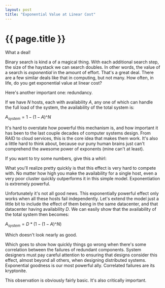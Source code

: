 ```yaml
---
layout: post
title: "Exponential Value at Linear Cost"
---
```


{{ page.title }}
================

<p class="meta">What a deal!</p>

<script src="https://polyfill.io/v3/polyfill.min.js?features=es6"></script>
<script>
  MathJax = {
    tex: {inlineMath: [['$', '$'], ['\\(', '\\)']]}
  };
</script>
<script id="MathJax-script" async src="https://cdn.jsdelivr.net/npm/mathjax@3/es5/tex-mml-chtml.js"></script>
<script src="https://cdn.jsdelivr.net/npm/vega@5"></script>
<script src="https://cdn.jsdelivr.net/npm/vega-lite@4"></script>
<script src="https://cdn.jsdelivr.net/npm/vega-embed@6"></script>

Binary search is kind a of a magical thing. With each additional search step, the size of the haystack we can search doubles. In other words, the value of a search is *exponential* in the amount of effort. That's a great deal. There are a few similar deals like that in computing, but not many. How often, in life, do you get exponential value at linear cost?

Here's another important one: redundancy.

If we have $N$ hosts, each with availability $A$, any one of which can handle the full load of the system, the availability of the total system is:

$A_{system} = 1 - (1 - A)\^N$

It's hard to overstate how powerful this mechanism is, and how important it has been to the last couple decades of computer systems design. From RAID to cloud services, this is the core idea that makes them work. It's also a little hard to think about, because our puny human brains just can't comprehend the awesome power of exponents (mine can't at least).

If you want to try some numbers, give this a whirl:

<div id="vis"></div>

<script type="text/javascript">
  function make_data(n, host_avail, dc_avail) {
      let data = [];
      for (let i = 0; i < n; i++) {
        data.push({
          "x": i,
          "y": dc_avail * (1 - (1 - host_avail)**i),
        });
      }
      return data;
  }

  function updateView(view) {
    let new_data = make_data(view.signal('Hosts'), view.signal('HostAvail'), 1.0);
    view.change('points', vega.changeset().remove(vega.truthy).insert(new_data)).runAsync();
  }

  var spec = "https://brooker.co.za/blog/resources/redundancy_vega_lite_spec.json";
  vegaEmbed('#vis', spec).then(function(result) {
    updateView(result.view);
    result.view.addSignalListener('HostAvail', function(name, value) {
      updateView(result.view);
    });
    result.view.addSignalListener('Hosts', function(name, value) {
      updateView(result.view);
    });
  }).catch(console.error);
</script>

What you'll realize pretty quickly is that this effect is very hard to compete with. No matter how high you make the availability for a single host, even a very poor cluster quickly outperforms it in this simple model. Exponentiation is extremely powerful.

Unfortunately it's not all good news. This exponentially powerful effect only works when all these hosts fail independently. Let's extend the model just a little bit to include the effect of them being in the same datacenter, and that datacenter having availability $D$. We can easily show that the availability of the total system then becomes:

$A_{system} = D * (1 - (1 - A)\^N)$

Which doesn't look nearly as good.

<div id="vis2"></div>

<script type="text/javascript">
  function updateView2(view) {
    let new_data = make_data(view.signal('Hosts'), view.signal('HostAvail'), view.signal('DCAvail'));
    view.change('points', vega.changeset().remove(vega.truthy).insert(new_data)).runAsync();
  }

  var spec = "https://brooker.co.za/blog/resources/redundancy_2_vega_lite_spec.json";
  vegaEmbed('#vis2', spec).then(function(result) {
    updateView(result.view);
    result.view.addSignalListener('HostAvail', function(name, value) {
      updateView2(result.view);
    });
    result.view.addSignalListener('Hosts', function(name, value) {
      updateView2(result.view);
    });
    result.view.addSignalListener('DCAvail', function(name, value) {
      updateView2(result.view);
    });
  }).catch(console.error);
</script>

Which goes to show how quickly things go wrong when there's some correlation between the failures of redundant components. System designers must pay careful attention to ensuring that designs consider this effect, almost beyond all others, when designing distributed systems. Exponential goodness is our most powerful ally. Correlated failures are its kryptonite.

This observation is obviously fairly basic. It's also critically important.
